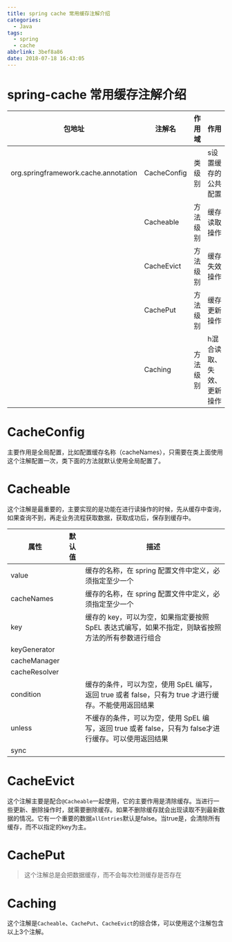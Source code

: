 ```yaml
---
title: spring cache 常用缓存注解介绍
categories:
  - Java
tags:
  - spring
  - cache
abbrlink: 3bef8a86
date: 2018-07-18 16:43:05
---
```






# spring-cache 常用缓存注解介绍

| 包地址                               | 注解名      | 作用域   | 作用                      |
| ------------------------------------ | ----------- | -------- | ------------------------- |
| org.springframework.cache.annotation | CacheConfig | 类级别   | s设置缓存的公共配置       |
|                                      | Cacheable   | 方法级别 | 缓存读取操作              |
|                                      | CacheEvict  | 方法级别 | 缓存失效操作              |
|                                      | CachePut    | 方法级别 | 缓存更新操作              |
|                                      | Caching     | 方法级别 | h混合读取、失效、更新操作 |



<!-- more -->



# CacheConfig

主要作用是全局配置，比如配置缓存名称（cacheNames），只需要在类上面使用这个注解配置一次，类下面的方法就默认使用全局配置了。



# Cacheable

这个注解是最重要的，主要实现的是功能在进行读操作的时候，先从缓存中查询，如果查询不到，再走业务流程获取数据，获取成功后，保存到缓存中。



| 属性          | 默认值 | 描述                                                         |
| ------------- | ------ | ------------------------------------------------------------ |
| value         |        | 缓存的名称，在 spring 配置文件中定义，必须指定至少一个       |
| cacheNames    |        | 缓存的名称，在 spring 配置文件中定义，必须指定至少一个       |
| key           |        | 缓存的 key，可以为空，如果指定要按照 SpEL 表达式编写，如果不指定，则缺省按照方法的所有参数进行组合 |
| keyGenerator  |        |                                                              |
| cacheManager  |        |                                                              |
| cacheResolver |        |                                                              |
| condition     |        | 缓存的条件，可以为空，使用 SpEL 编写，返回 true 或者 false，只有为 true 才进行缓存。不能使用返回结果 |
| unless        |        | 不缓存的条件，可以为空，使用 SpEL 编写，返回 true 或者 false，只有为 false才进行缓存。可以使用返回结果 |
| sync          |        |                                                              |



# CacheEvict

这个注解主要是配合`@Cacheable`一起使用，它的主要作用是清除缓存。当进行一些更新、删除操作时，就需要删除缓存。如果不删除缓存就会出现读取不到最新数据的情况。它有一个重要的数据`allEntries`默认是false。当true是，会清除所有缓存，而不以指定的key为主。



# CachePut

> 这个注解总是会把数据缓存，而不会每次检测缓存是否存在



# Caching

这个注解是`Cacheable`、`CachePut`、`CacheEvict`的综合体，可以使用这个注解包含以上3个注解。





# 



